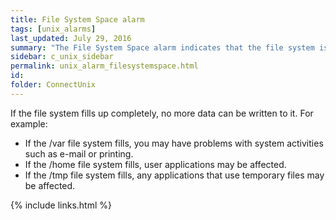 ```yaml
---
title: File System Space alarm
tags: [unix_alarms]
last_updated: July 29, 2016
summary: "The File System Space alarm indicates that the file system is full or filling up."
sidebar: c_unix_sidebar
permalink: unix_alarm_filesystemspace.html
id:
folder: ConnectUnix
---
```


If the file system fills up completely, no more data can be written to it. For example:

* If the /var file system fills, you may have problems with system activities such as e-mail or printing.
* If the /home file system fills, user applications may be affected.
* If the /tmp file system fills, any applications that use temporary files may be affected.


{% include links.html %}
